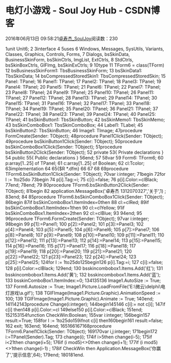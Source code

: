 # 电灯小游戏 - Soul Joy Hub - CSDN博客

2016年06月13日 09:58:21[卓寿杰_SoulJoy](https://me.csdn.net/u011239443)阅读数：230


  1unit Unit6;
  2  3interface
  4  5uses
  6  Windows, Messages, SysUtils, Variants, Classes, Graphics, Controls, Forms,
  7  Dialogs, bsSkinData, BusinessSkinForm, bsSkinCtrls, ImgList, ExtCtrls,
  8  StdCtrls, bsSkinBoxCtrls, GIFImg, bsSkinExCtrls;
  9 10type 11   TForm6 = class(TForm)
 12    bsBusinessSkinForm1: TbsBusinessSkinForm;
 13    bsSkinData1: TbsSkinData;
 14    bsCompressedStoredSkin1: TbsCompressedStoredSkin;
 15    Panel: TPanel;
 16    Panel1: TPanel;
 17    Panel2: TPanel;
 18    Panel3: TPanel;
 19    Panel4: TPanel;
 20    Panel5: TPanel;
 21    Panel6: TPanel;
 22    Panel7: TPanel;
 23    Panel8: TPanel;
 24    Panel9: TPanel;
 25    Panel10: TPanel;
 26    Panel11: TPanel;
 27    Panel12: TPanel;
 28    Panel13: TPanel;
 29    Panel14: TPanel;
 30    Panel15: TPanel;
 31    Panel16: TPanel;
 32    Panel17: TPanel;
 33    Panel18: TPanel;
 34    Panel19: TPanel;
 35    Panel20: TPanel;
 36    Panel21: TPanel;
 37    Panel22: TPanel;
 38    Panel23: TPanel;
 39    Panel24: TPanel;
 40    Panel25: TPanel;
 41    bsSkinButton1: TbsSkinButton;
 42    bsSkinMemo1: TbsSkinMemo;
 43    bsSkinComboBox1: TbsSkinComboBox;
 44    Label1: TLabel;
 45    bsSkinButton2: TbsSkinButton;
 46    Image1: TImage;
 47procedure FormCreate(Sender: TObject);
 48procedure Panel1Click(Sender: TObject);
 49procedure bsSkinButton1Click(Sender: TObject);
 50procedure bsSkinComboBox1Click(Sender: TObject);
 51procedure bsSkinButton2Click(Sender: TObject);
 52  private
 53{ Private declarations } 54  public
 55{ Public declarations } 56end;
 57 58var 59  Form6: TForm6;
 60     p:array[1..25] of TPanel;
 61     c:array[1..25] of Boolean;
 62    cl:Tcolor;
 63implementation
 64 65{$R *.dfm} 66 67 68 69procedure TForm6.bsSkinButton1Click(Sender: TObject);
 70var i:integer;
 71begin 72for I := 1to25do 73begin 74         p[i].Tag:=i;
 75         c[i]:=false;
 76         p[i].Color:=clBlack;
 77end;
 78end;
 79 80procedure TForm6.bsSkinButton2Click(Sender: TObject);
 81begin 82 application.MessageBox('卓寿杰 1312070327','关于',1) ;
 83end;
 84 85procedure TForm6.bsSkinComboBox1Click(Sender: TObject);
 86begin 87if bsSkinComboBox1.ItemIndex=0then 88 cl:=clRed;
 89if bsSkinComboBox1.ItemIndex=1then 90 cl:=clYellow;
 91if bsSkinComboBox1.ItemIndex=2then 92 cl:=clBlue;
 93 94end;
 95 96procedure TForm6.FormCreate(Sender: TObject);
 97var i:integer;
 98begin 99     p[1]:=Panel1;
100     p[2]:=Panel2;
101     p[3]:=Panel3;
102     p[4]:=Panel4;
103     p[5]:=Panel5;
104     p[6]:=Panel6;
105     p[7]:=Panel7;
106     p[8]:=Panel8;
107     p[9]:=Panel9;
108     p[10]:=Panel10;
109     p[11]:=Panel11;
110     p[12]:=Panel12;
111     p[13]:=Panel13;
112     p[14]:=Panel14;
113     p[15]:=Panel15;
114     p[16]:=Panel16;
115     p[17]:=Panel17;
116     p[18]:=Panel18;
117     p[19]:=Panel19;
118     p[20]:=Panel20;
119     p[21]:=Panel21;
120     p[22]:=Panel22;
121     p[23]:=Panel23;
122     p[24]:=Panel24;
123     p[25]:=Panel25;
124for I := 1to25do125begin126         p[i].Tag:=i;
127         c[i]:=false;
128         p[i].Color:=clBlack;
129end;
130     bsskincombobox1.Items.Add('红');
131     bsskincombobox1.Items.Add('黄');
132     bsskincombobox1.Items.Add('蓝');
133     bsskinComboBox1.ItemIndex:=0;
134135136     Image1.AutoSize := True;
137     Form6.Autosize := True; Image1.Picture.LoadFromFile('E:\微云\delphi\电灯游戏\a.gif');
138     TGIFImage(Image1.Picture.Graphic).AnimationSpeed := 100;
139      TGIFImage(Image1.Picture.Graphic).Animate := True;
140end;
141142143procedure Change(i:integer);
144begin145146     c[i]:= not c[i];
147if c[i] then148     p[i].Color:=cl
149else150     p[i].Color:=clBlack;
151end;
152153154function CheckWin:Boolean;
155var i:integer;
156begin157      result:=True;
158for I := 1to25do159ifnot c[i] then160begin161           result:=false;
162          exit;
163end;
164end;
165166167168procedure TForm6.Panel1Click(Sender: TObject);
169170var i,j:integer;
171begin172     i:=TPanel(Sender).Tag;
173    change(i);
174if i>5then change(i-5);
175if i<21then  change(i+5);
176if (i mod5)<>0then change(i+1);
177if (i mod5)<>1then change(i-1)  ;
178if CheckWin then Application.MessageBox('你赢了','提示信息',64);
179end;
180181end.

